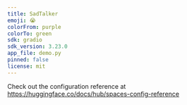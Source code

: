 ```yaml
---
title: SadTalker
emoji: 😭
colorFrom: purple
colorTo: green
sdk: gradio
sdk_version: 3.23.0
app_file: demo.py
pinned: false
license: mit
---
```



Check out the configuration reference at https://huggingface.co/docs/hub/spaces-config-reference